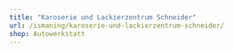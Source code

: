 ```yaml
---
title: "Karoserie und Lackierzentrum Schneider"
url: /ismaning/karoserie-und-lackierzentrum-schneider/
shop: Autowerkstatt
---
```

